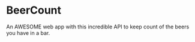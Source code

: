 BeerCount
=========

An AWESOME web app with this incredible API to keep count of the beers you have in a bar.
